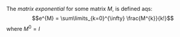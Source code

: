 The *matrix exponential* for some matrix $M$, is defined aqs:
$$e^{M} = \sum\limits_{k=0}^{\infty} \frac{M^{k}}{k!}$$
where $M^{0}= I$
